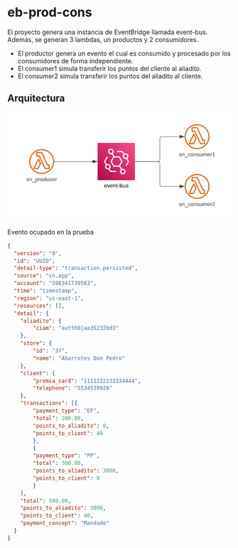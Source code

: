 # eb-prod-cons
El proyecto genera una instancia de EventBridge llamada event-bus. Además, se generan 3 lambdas, un productos y 2 consumidores.
* El productor genera un evento el cual es consumido y procesado por los consumidores de forma independiente.
* El consumer1 simula transferir los puntos del cliente al aliadito.
* El consumer2 simula transferir los puntos del aliadito al cliente.

## Arquitectura
![Event Bridge - Producer:Consumers](../image/eb-prod-cons.png)

Evento ocupado en la prueba
```json
{
  "version": "0",
  "id": "UUID",
  "detail-type": "transaction.persisted",
  "source": "sn.app",
  "account": "598341739583",
  "time": "timestamp",
  "region": "us-east-1",
  "resources": [],
  "detail": {
    "aliadito": {
        "ciam": "autth0|aa35232bd3"
    },
    "store": {
        "id": "37",
        "name": "Abarrotes Don Pedro"
    },
    "client": {
        "premia_card": "1111222233334444",
        "telephone": "5534539926"
    },
    "transactions": [{
        "payment_type": "EF",
        "total": 200.00,
        "points_to_aliadito": 0,
        "points_to_client": 40
        },
        {
        "payment_type": "PP",
        "total": 300.00,
        "points_to_aliadito": 3000,
        "points_to_client": 0
        }
    ],
    "total": 500.00,
    "points_to_aliadito": 3000,
    "points_to_client": 40,
    "payment_concept": "Mandado"
  }
}
```